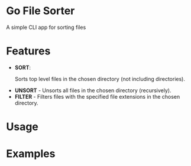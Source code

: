 # Go File Sorter
A simple CLI app for sorting files

# Features
- **SORT**: <p>Sorts top level files in the chosen directory (not including directories).</p>
- **UNSORT** - Unsorts all files in the chosen directory (recursively).
- **FILTER** - Filters files with the specified file extensions in the chosen directory.

# Usage

# Examples
